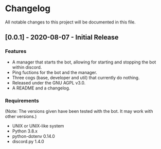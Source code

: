 # Changelog
All notable changes to this project will be documented in this file.

## [0.0.1] - 2020-08-07 - Initial Release
### Features
- A manager that starts the bot, allowing for starting and stopping the bot within discord.
- Ping fuctions for the bot and the manager.
- Three cogs (base, developer and util) that currently do nothing.
- Released under the GNU AGPL v3.0.
- A README and a changelog.

### Requirements
(Note: The versions given have been tested with the bot. It may work with other versions.)
- UNIX or UNIX-like system
- Python 3.8.x
- python-dotenv 0.14.0
- discord.py 1.4.0
